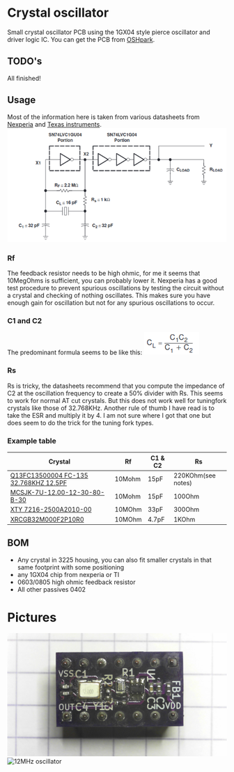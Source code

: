 # Crystal oscillator
Small crystal oscillator PCB using the 1GX04 style pierce oscillator and driver logic IC. You can get the PCB from [OSHpark](https://oshpark.com/shared_projects/tEdkEFkm).
## TODO's
All finished!
## Usage
Most of the information here is taken from various datasheets from [Nexperia](https://assets.nexperia.com/documents/data-sheet/74LVC1GX04.pdf) and [Texas instruments](https://www.ti.com/product/SN74LVC1GX04).
![Basic Pierce oscillator schematic](readme_files/Pierce_Oscillator.png)
### Rf
The feedback resistor needs to be high ohmic, for me it seems that 10MegOhms is sufficient, you can probably lower it. 
Nexperia has a good test procedure to prevent spurious oscillations by testing the circuit without a crystal and checking of nothing oscillates. This makes sure you have enough gain for oscillation but not for any spurious oscillations to occur.
### C1 and C2
The predominant formula seems to be like this:
![Cl equation](readme_files/CL_equation.png)
### Rs
Rs is tricky, the datasheets recommend that you compute the impedance of C2 at the oscillation frequency to create a 50% divider with Rs. This seems to work for normal AT cut crystals.
But this does not work well for tuningfork crystals like those of 32.768KHz. Another rule of thumb I have read is to take the ESR and multiply it by 4. I am not sure where I got that one but does seem to do the trick for the tuning fork types.
### Example table
Crystal|Rf|C1 & C2| Rs
-------|--|-------|---
[Q13FC13500004 FC-135 32.768KHZ 12.5PF](http://www.farnell.com/datasheets/2018173.pdf)|10Mohm|15pF|220KOhm(see notes)
[MCSJK-7U-12.00-12-30-80-B-30](http://www.farnell.com/datasheets/2864166.pdf)|10Mohm|15pF|100Ohm
[XTY 7216-2500A2010-00 ](https://lcsc.com/product-detail/New-Arrivals_XTY-7216-2500A2010-00_C389792.html)|10MOhm|33pF|300Ohm
[XRCGB32M000F2P10R0](https://www.murata.com/products/productdata/8801079492638/SPEC-XRCGB32M000F2P10R0.pdf)|10MOhm|4.7pF|1KOhm

## BOM
* Any crystal in 3225 housing, you can also fit smaller crystals in that same footprint with some positioning
* any 1GX04 chip from nexperia or TI
* 0603/0805 high ohmic feedback resistor
* All other passives 0402
# Pictures
![12MHz oscillator](readme_files/12MHz_osc.jpg)
![12MHz oscillator](readme_files/scope_output.jpg)


